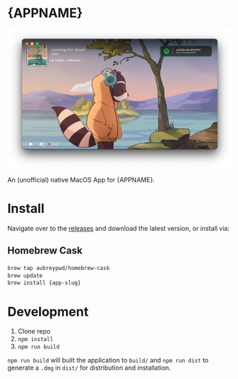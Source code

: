 # {APPNAME}

![](screenshot.png)

An (unofficial) native MacOS App for {APPNAME}.

# Install

Navigate over to the [releases](https://github.com/aubreypwd/{app-slug}/releases) and download the latest version, or install via:

## Homebrew Cask

```bash
brew tap aubreypwd/homebrew-cask
brew update
brew install {app-slug}
```

# Development

1. Clone repo
2. `npm install`
3. `npm run build`

`npm run build` will built the application to `build/` and  `npm run dist` to generate a `.dmg` in `dist/` for distribution and installation.

